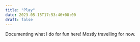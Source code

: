 ```yaml
---
title: "Play"
date: 2023-05-15T17:53:46+08:00
draft: false
---
```


Documenting what I do for fun here! Mostly travelling for now.